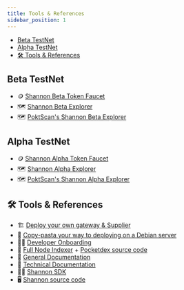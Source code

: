 ```yaml
---
title: Tools & References
sidebar_position: 1
---
```


- [Beta TestNet](#beta-testnet)
- [Alpha TestNet](#alpha-testnet)
- [🛠️ Tools \& References](#️-tools--references)

## Beta TestNet

- 🪙 [Shannon Beta Token Faucet](https://faucet.beta.testnet.pokt.network/)
- 🗺️ [Shannon Beta Explorer](https://shannon.beta.testnet.pokt.network)
- 🗺️ [PoktScan's Shannon Beta Explorer](https://shannon.beta.poktscan.com/)

## Alpha TestNet

- 🪙 [Shannon Alpha Token Faucet](https://faucet.alpha.testnet.pokt.network/)
- 🗺️ [Shannon Alpha Explorer](https://shannon.alpha.testnet.pokt.network)
- 🗺️ [PoktScan's Shannon Alpha Explorer](https://shannon.alpha.poktscan.com/)

## 🛠️ Tools & References

- 🏗️ [Deploy your own gateway & Supplier](https://dev.poktroll.com/operate/quickstart/docker_compose_walkthrough)
- 🍝 [Copy-pasta your way to deploying on a Debian server](https://dev.poktroll.com/operate/quickstart/docker_compose_debian_cheatsheet)
- 🧑‍💻 [Developer Onboarding](https://dev.poktroll.com/develop/developer_guide/quickstart)
- 💽 [Full Node Indexer](https://shannon-testnet.poktscan.com/) + [Pocketdex source code](https://github.com/pokt-network/pocketdex/)
- 📖 [General Documentation](https://docs.pokt.network/pokt-protocol/the-shannon-upgrade)
- 📒 [Technical Documentation](https://dev.poktroll.com/)
- 🧑‍💻 [Shannon SDK](https://github.com/pokt-network/shannon-sdk)
- 🖥️ [Shannon source code](https://github.com/pokt-network/poktroll)
